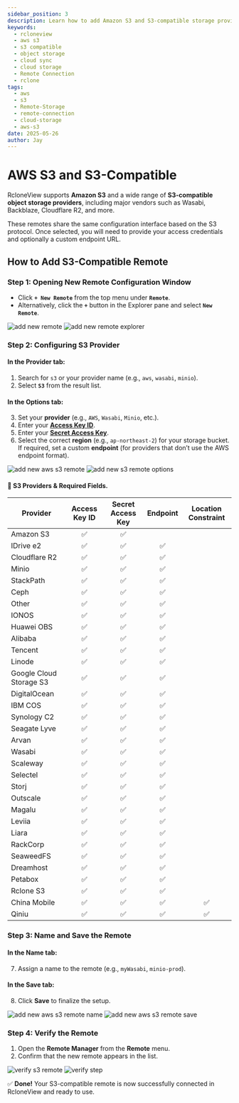 ```yaml
---
sidebar_position: 3
description: Learn how to add Amazon S3 and S3-compatible storage providers in RcloneView.
keywords:
  - rcloneview
  - aws s3
  - s3 compatible
  - object storage
  - cloud sync
  - cloud storage
  - Remote Connection
  - rclone
tags:
  - aws
  - s3
  - Remote-Storage
  - remote-connection
  - cloud-storage
  - aws-s3
date: 2025-05-26
author: Jay
---
```

# AWS S3 and S3-Compatible

RcloneView supports **Amazon S3** and a wide range of **S3-compatible object storage providers**, including major vendors such as Wasabi, Backblaze, Cloudflare R2, and more.

These remotes share the same configuration interface based on the S3 protocol. Once selected, you will need to provide your access credentials and optionally a custom endpoint URL.


## How to Add S3-Compatible Remote

### Step 1: Opening New Remote Configuration Window

- Click **`+ New Remote`** from the top menu under **`Remote`**.
- Alternatively, click the **`+`** button in the Explorer pane and select **`New Remote`**.

<div class="img-grid-2">
<img src="/support/images/en/howto/remote-storage-connection-settings/add-new-remote.png" alt="add new remote" class="img-medium img-center" />
<img src="/support/images/en/howto/remote-storage-connection-settings/add-new-remote-explorer.png" alt="add new remote explorer" class="img-medium img-center" />
</div>

### Step 2: Configuring S3 Provider

#### In the **Provider** tab:
1. Search for `s3` or your provider name (e.g., `aws`, `wasabi`, `minio`).
2. Select **`S3`** from the result list.

#### In the **Options** tab:
3. Set your **provider** (e.g., `AWS`, `Wasabi`, `Minio`, etc.).
4. Enter your [**Access Key ID**](../cloud-storage-setting/aws-account-info.md#step-by-step-get-your-aws-access-key-id-and-secret-access-key).
5. Enter your [**Secret Access Key**](../cloud-storage-setting/aws-account-info.md#step-by-step-get-your-aws-access-key-id-and-secret-access-key).
6. Select the correct **region** (e.g., `ap-northeast-2`) for your storage bucket.
   If required, set a custom **endpoint** (for providers that don’t use the AWS endpoint format).

<div class="img-grid-2">
<img src="/support/images/en/howto/remote-storage-connection-settings/add-new-aws-s3-remote.png" alt="add new aws s3 remote" class="img-medium img-center" />
<img src="/support/images/en/howto/remote-storage-connection-settings/add-new-aws-s3-remote-options.png" alt="add new s3 remote options" class="img-medium img-center" />
</div>

#### 📌 S3 Providers & Required Fields. 

| Provider                  | Access Key ID | Secret Access Key | Endpoint | Location Constraint |
|---------------------------|:-------------:|:-----------------:|:--------:|:-------------------:|
| Amazon S3                | ✅            | ✅                |          |                     |
| IDrive e2                | ✅            | ✅                | ✅       |                     |
| Cloudflare R2            | ✅            | ✅                | ✅       |                     |
| Minio                    | ✅            | ✅                | ✅       |                     |
| StackPath                | ✅            | ✅                | ✅       |                     |
| Ceph                     | ✅            | ✅                | ✅       |                     |
| Other                    | ✅            | ✅                | ✅       |                     |
| IONOS                    | ✅            | ✅                | ✅       |                     |
| Huawei OBS               | ✅            | ✅                | ✅       |                     |
| Alibaba                  | ✅            | ✅                | ✅       |                     |
| Tencent                  | ✅            | ✅                | ✅       |                     |
| Linode                   | ✅            | ✅                | ✅       |                     |
| Google Cloud Storage S3  | ✅            | ✅                | ✅       |                     |
| DigitalOcean             | ✅            | ✅                | ✅       |                     |
| IBM COS                  | ✅            | ✅                | ✅       |                     |
| Synology C2              | ✅            | ✅                | ✅       |                     |
| Seagate Lyve             | ✅            | ✅                | ✅       |                     |
| Arvan                    | ✅            | ✅                | ✅       |                     |
| Wasabi                   | ✅            | ✅                | ✅       |                     |
| Scaleway                 | ✅            | ✅                | ✅       |                     |
| Selectel                 | ✅            | ✅                | ✅       |                     |
| Storj                    | ✅            | ✅                | ✅       |                     |
| Outscale                 | ✅            | ✅                | ✅       |                     |
| Magalu                   | ✅            | ✅                | ✅       |                     |
| Leviia                   | ✅            | ✅                | ✅       |                     |
| Liara                    | ✅            | ✅                | ✅       |                     |
| RackCorp                 | ✅            | ✅                | ✅       |                     |
| SeaweedFS                | ✅            | ✅                | ✅       |                     |
| Dreamhost                | ✅            | ✅                | ✅       |                     |
| Petabox                  | ✅            | ✅                | ✅       |                     |
| Rclone S3                | ✅            | ✅                | ✅       |                     |
| China Mobile             | ✅            | ✅                | ✅       | ✅                    |
| Qiniu                    | ✅            | ✅                | ✅       | ✅                  |


### Step 3: Name and Save the Remote

#### In the **Name** tab:
7. Assign a name to the remote (e.g., `myWasabi`, `minio-prod`).

#### In the **Save** tab:
8. Click **Save** to finalize the setup.

<div class="img-grid-2">
<img src="/support/images/en/howto/remote-storage-connection-settings/add-new-aws-s3-remote-name.png" alt="add new aws s3 remote name" class="img-medium img-center" />
<img src="/support/images/en/howto/remote-storage-connection-settings/add-new-aws-s3-remote-save.png" alt="add new aws s3 remote save" class="img-medium img-center" />
</div> 

### Step 4: Verify the Remote

1. Open the **Remote Manager** from the **Remote** menu.
2. Confirm that the new remote appears in the list.

<div class="img-grid-2">
<img src="/support/images/en/howto/remote-storage-connection-settings/added-aws-s3-verify-remotemanager.png" alt="verify s3 remote" class="img-medium img-center" />
<img src="/support/images/en/howto/Remote Storage Connection Settings/Connect using CLI/add-icloud-verify-step1.png" alt="verify step" class="img-medium img-center" />
</div>

✅ **Done!** Your S3-compatible remote is now successfully connected in RcloneView and ready to use.
